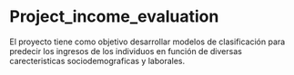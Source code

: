 # Project_income_evaluation
El proyecto tiene como objetivo desarrollar modelos de clasificación para predecir los ingresos de los individuos en función de diversas carecteristicas sociodemograficas y laborales.
